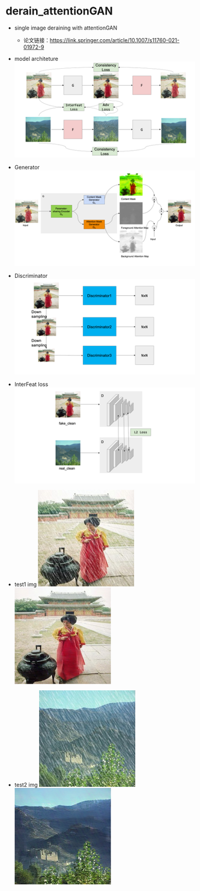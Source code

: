 # derain_attentionGAN
- single image deraining with attentionGAN
  - 论文链接：https://link.springer.com/article/10.1007/s11760-021-01972-9

- model architeture
![model architeture](./imgs/model.png)
- Generator
![](./imgs/generator.png)
- Discriminator
![](./imgs/discriminator.png)
- InterFeat loss
![](./imgs/InterFeat_Loss.png)

- test1 img
![real](./imgs/1_real_A.png)
![fake](./imgs/1_fake_B.png)

- test2 img
![real](./imgs/10_real_A.png)
![fake](./imgs/10_fake_B.png)
